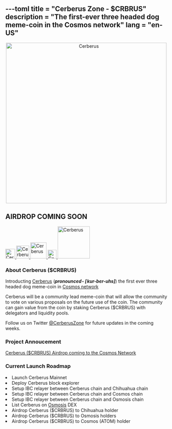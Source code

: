 ---toml
title = "Cerberus Zone - $CRBRUS"
description = "The first-ever three headed dog meme-coin in the Cosmos network"
lang = "en-US"
---

<div style="text-align: center">
     <a href="https://twitter.com/CerberusZone" target="_blank" >
        <img :src="$withBase('/website_logo.png')" alt="Cerberus" style="width: 500px;">
    </a>
</div>

## **AIRDROP COMING SOON**

<div class="social">
    <a href="https://twitter.com/CerberusZone" target="_blank">
        <img :src="$withBase('/twitter.png')" alt="Cerberus" style="width: 30px;">
    </a>
    <a href="https://discord.gg/u95WW9SKda" target="_blank">
        <img :src="$withBase('/discord.png')" alt="Cerberus" style="width: 40px;">
    </a>
    <a href="https://github.com/cerberus-zone?tab=repositories" target="_blank">
        <img :src="$withBase('/github.png')" alt="Cerberus" style="width: 50px;">
    </a>
     <a href="https://t.me/cerberus_zone_group" target="_blank" alt="Telegram Group">
        <img :src="$withBase('/tg.png')" alt="Cerberus" style="width: 27px;">
    </a>
    <a href="https://medium.com/@cerberus_zone/cerberus-crbrus-airdrop-coming-to-the-cosmos-network-9911c780dcdd" target="_blank">
        <img :src="$withBase('/medium.png')" alt="Cerberus" style="width: 100px;">
    </a>
   
</div>

### About Cerberus ($CRBRUS)

Introducting <a href="https://twitter.com/CerberusZone" target="_blank">Cerberus</a> (**_pronounced - [ kur-ber-uhs]_**) the first ever three headed dog meme-coin in <a href="https://twitter.com/Cosmos" target="_blank">Cosmos network</a>

Cerberus will be a community lead meme-coin that will allow the community to vote on various proposals on the future use of the coin. The community can gain value from the coin by staking Cerberus ($CRBRUS) with delegators and liquidity pools.

Follow us on Twitter <a href="https://twitter.com/CerberusZone" target="_blank">@CerberusZone</a> for future updates in the coming weeks.

### Project Annoucement

[Cerberus ($CRBRUS) Airdrop coming to the Cosmos Network](https://medium.com/@cerberus_zone/cerberus-crbrus-airdrop-coming-to-the-cosmos-network-9911c780dcdd)

### Current Launch Roadmap

<li>Launch Cerberus Mainnet</li>
<li>Deploy Cerberus block explorer</li>
<li>Setup IBC relayer between Cerberus chain and Chihuahua chain</li>
<li>Setup IBC relayer between Cerberus chain and Cosmos chain</li>
<li>Setup IBC relayer between Cerberus chain and Osmosis chain</li>
<li>List Cerberus on <a href="https://osmosis.zone/" target="_blank">Osmosis</a> DEX</li>
<li>Airdrop Cerberus ($CRBRUS) to Chihuahua holder</li>
<li>Airdrop Cerberus ($CRBRUS) to Osmosis holders</li>
<li>Airdrop Cerberus ($CRBRUS) to Cosmos (ATOM) holder</li>
